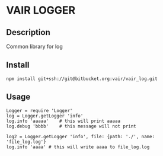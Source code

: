 # VAIR LOGGER

## Description
Common library for log

## Install
    npm install git+ssh://git@bitbucket.org:vair/vair_log.git

## Usage
    Logger = require 'Logger'
    log = Logger.getLogger 'info'
    log.info 'aaaaa'    # this will print aaaaa
    log.debug 'bbbb'    # this message will not print
    
    log2 = Logger.getLogger 'info', file: {path: './', name: 'file_log.log'}
    log.info 'aaaa' # this will write aaaa to file_log.log 

